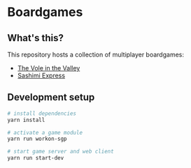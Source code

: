 # Boardgames

## What's this?

This repository hosts a collection of multiplayer boardgames:

- [The Vole in the Valley](./src/frontend/boards/fitf/rules.md)
- [Sashimi Express](./src/frontend/boards/sgp/rules.md)

## Development setup

```sh
# install dependencies
yarn install

# activate a game module
yarn run workon-sgp

# start game server and web client
yarn run start-dev
```
